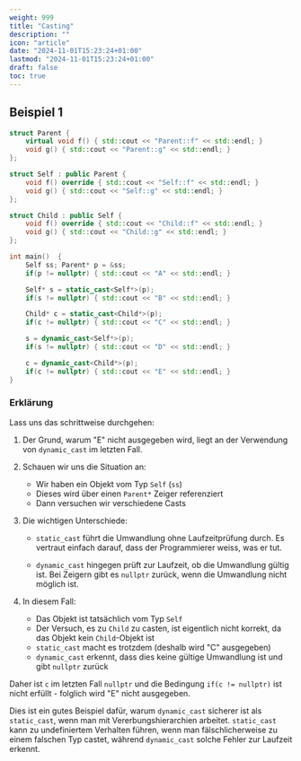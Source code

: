 ```yaml
---
weight: 999
title: "Casting"
description: ""
icon: "article"
date: "2024-11-01T15:23:24+01:00"
lastmod: "2024-11-01T15:23:24+01:00"
draft: false
toc: true
---
```


## Beispiel 1

```cpp
struct Parent {
    virtual void f() { std::cout << "Parent::f" << std::endl; }
    void g() { std::cout << "Parent::g" << std::endl; }
};

struct Self : public Parent {
    void f() override { std::cout << "Self::f" << std::endl; }
    void g() { std::cout << "Self::g" << std::endl; }
};

struct Child : public Self {
    void f() override { std::cout << "Child::f" << std::endl; }
    void g() { std::cout << "Child::g" << std::endl; }
};

int main()  {
    Self ss; Parent* p = &ss;
    if(p != nullptr) { std::cout << "A" << std::endl; }

    Self* s = static_cast<Self*>(p);
    if(s != nullptr) { std::cout << "B" << std::endl; }

    Child* c = static_cast<Child*>(p);
    if(c != nullptr) { std::cout << "C" << std::endl; }

    s = dynamic_cast<Self*>(p);
    if(s != nullptr) { std::cout << "D" << std::endl; }

    c = dynamic_cast<Child*>(p);
    if(c != nullptr) { std::cout << "E" << std::endl; }
}
```

### Erklärung

Lass uns das schrittweise durchgehen:

1) Der Grund, warum "E" nicht ausgegeben wird, liegt an der Verwendung von `dynamic_cast` im letzten Fall.

2) Schauen wir uns die Situation an:
    - Wir haben ein Objekt vom Typ `Self` (`ss`)
    - Dieses wird über einen `Parent*` Zeiger referenziert
    - Dann versuchen wir verschiedene Casts

3) Die wichtigen Unterschiede:

    - `static_cast` führt die Umwandlung ohne Laufzeitprüfung durch. Es vertraut einfach darauf, dass der Programmierer weiss, was er tut.

    - `dynamic_cast` hingegen prüft zur Laufzeit, ob die Umwandlung gültig ist. Bei Zeigern gibt es `nullptr` zurück, wenn die Umwandlung nicht möglich ist.

4) In diesem Fall:
    - Das Objekt ist tatsächlich vom Typ `Self`
    - Der Versuch, es zu `Child` zu casten, ist eigentlich nicht korrekt, da das Objekt kein `Child`-Objekt ist
    - `static_cast` macht es trotzdem (deshalb wird "C" ausgegeben)
    - `dynamic_cast` erkennt, dass dies keine gültige Umwandlung ist und gibt `nullptr` zurück

Daher ist `c` im letzten Fall `nullptr` und die Bedingung `if(c != nullptr)` ist nicht erfüllt - folglich wird "E" nicht ausgegeben.

Dies ist ein gutes Beispiel dafür, warum `dynamic_cast` sicherer ist als `static_cast`, wenn man mit Vererbungshierarchien arbeitet. `static_cast` kann zu undefiniertem Verhalten führen, wenn man fälschlicherweise zu einem falschen Typ castet, während `dynamic_cast` solche Fehler zur Laufzeit erkennt.
